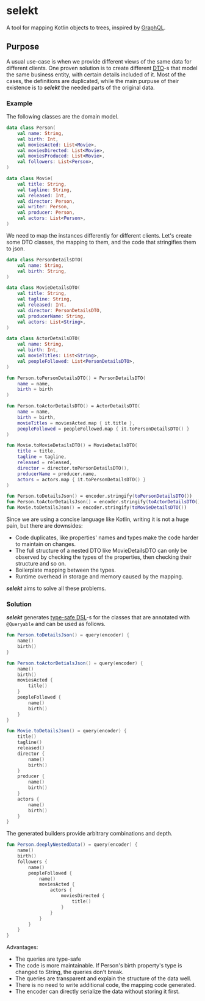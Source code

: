 # selekt

A tool for mapping Kotlin objects to trees, inspired by [GraphQL](https://graphql.org/).

## Purpose

A usual use-case is when we provide different views of the same data for different clients.
One proven solution is to create different [DTO](https://en.wikipedia.org/wiki/Data_transfer_object)-s that model the same business entity, with certain details included of it. Most of the cases, the definitions are duplicated, while the main purpuse of their existence is to ***selekt*** the needed parts of the original data.

### Example

The following classes are the domain model.

```kotlin
data class Person(
    val name: String,
    val birth: Int,
    val moviesActed: List<Movie>,
    val moviesDirected: List<Movie>,
    val moviesProduced: List<Movie>,
    val followers: List<Person>,
)

data class Movie(
    val title: String,
    val tagline: String,
    val released: Int,
    val director: Person,
    val writer: Person,
    val producer: Person,
    val actors: List<Person>,
)
```

We need to map the instances differently for different clients.
Let's create some DTO classes, the mapping to them, and the code that stringifies them to json.

```kotlin
data class PersonDetailsDTO(
    val name: String, 
    val birth: String,
)

data class MovieDetailsDTO(
    val title: String,
    val tagline: String,
    val released: Int,
    val director: PersonDetailsDTO,
    val producerName: String,
    val actors: List<String>,
)

data class ActorDetailsDTO(
    val name: String,
    val birth: Int,
    val movieTitles: List<String>,
    val peopleFollowed: List<PersonDetailsDTO>,
)

fun Person.toPersonDetailsDTO() = PersonDetailsDTO(
    name = name,
    birth = birth
)

fun Person.toActorDetailsDTO() = ActorDetailsDTO(
    name = name,
    birth = birth,
    movieTitles = moviesActed.map { it.title },
    peopleFollowed = peopleFollowed.map { it.toPersonDetailsDTO() }
)

fun Movie.toMovieDetailsDTO() = MovieDetailsDTO(
    title = title,
    tagline = tagline,
    released = released,
    director = director.toPersonDetailsDTO(),
    producerName = producer.name,
    actors = actors.map { it.toPersonDetailsDTO() }
)

fun Person.toDetailsJson() = encoder.stringify(toPersonDetailsDTO())
fun Person.toActorDetailsJson() = encoder.stringify(toActorDetailsDTO())
fun Movie.toDetailsJson() = encoder.stringify(toMovieDetailsDTO())
```

Since we are using a concise language like Kotlin, writing it is not a huge pain, but there are downsides:

- Code duplicates, like properties' names and types make the code harder to maintain on changes.
- The full structure of a nested DTO like MovieDetailsDTO can only be observed by checking the types of the properties, then checking their structure and so on.
- Boilerplate mapping between the types.
- Runtime overhead in storage and memory caused by the mapping.

***selekt*** aims to solve all these problems.

### Solution

***selekt*** generates [type-safe DSL](https://kotlinlang.org/docs/reference/type-safe-builders.html)-s for the classes that are annotated with `@Queryable` and can be used as follows.

```kotlin
fun Person.toDetailsJson() = query(encoder) {
    name()
    birth()
}

fun Person.toActorDetialsJson() = query(encoder) {
    name()
    birth()
    moviesActed { 
        title()
    }
    peopleFollowed { 
        name()
        birth()
    }
}

fun Movie.toDetailsJson() = query(encoder) {
    title()
    tagline()
    released()
    director { 
        name()
        birth()
    }
    producer { 
        name()
        birth()
    }
    actors { 
        name()
        birth()
    }
}
```

The generated builders provide arbitrary combinations and depth.

```kotlin
fun Person.deeplyNestedData() = query(encoder) {
    name()
    birth()
    followers {
        name()
        peopleFollowed { 
            name()
            moviesActed { 
                actors { 
                    moviesDirected { 
                        title()
                    }
                }
            }
        }
    }
}
```

Advantages:
- The queries are type-safe
- The code is more maintainable. If Person's birth property's type is changed to String, the queries don't break.
- The queries are transparent and explain the structure of the data well.
- There is no need to write additional code, the mapping code generated.
- The encoder can directly serialize the data without storing it first.
